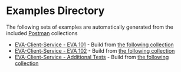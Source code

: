 # Examples Directory

The following sets of examples are automatically generated from the included [Postman](https://www.getpostman.com/) collections

- [EVA-Client-Service - EVA 101](EVA_101.postman_collection.md) - Build from [the following collection](/docs/postman/v1/colls/EVA_101.postman_collection.json)
- [EVA-Client-Service - EVA 102](EVA_102.postman_collection.md) - Build from [the following collection](/docs/postman/v1/colls/EVA_102.postman_collection.json)
- [EVA-Client-Service - Additional Tests](EVA_Additional_Tests.postman_collection.md) - Build from [the following collection](/docs/postman/v1/colls/EVA_Additional_Tests.postman_collection.json)
